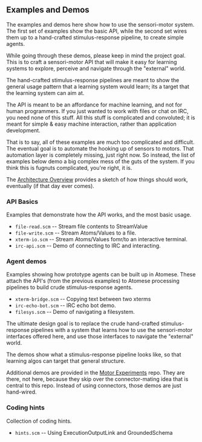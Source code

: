 Examples and Demos
------------------
The examples and demos here show how to use the sensori-motor system.
The first set of examples show the basic API, while the second set wires
them up to a hand-crafted stimulus-response pipeline, to create simple
agents.

While going through these demos, please keep in mind the project goal.
This is to craft a sensori-motor API that will make it easy for learning
systems to explore, perceive and navigate through the "external" world.

The hand-crafted stimulus-response pipelines are meant to show the
general usage pattern that a learning system would learn; its a target
that the learning system can aim at.

The API is meant to be an affordance for machine learning, and not for
human programmers. If you just wanted to work with files or chat on IRC,
you need none of this stuff. All this stuff is complicated and
convoluted; it is meant for simple & easy machine interaction, rather
than application development.

That is to say, all of these examples are much too complicated and
difficult. The eventual goal is to automate the hooking up of sensors to
motors. That automation layer is completely missing, just right now.
So instead, the list of examples below demo a big complex mess of the
guts of the system.  If you think this is fugnuts complicated, you're
right, it is.

The [Architecture Overview](Architecture.md) provides a sketch of how
things should work, eventually (if that day ever comes).

### API Basics
Examples that demonstrate how the API works, and the most basic usage.

* `file-read.scm` -- Stream file contents to StreamValue
* `file-write.scm` -- Stream Atoms/Values to a file.
* `xterm-io.scm` -- Stream Atoms/Values fomr/to an interactive terminal.
* `irc-api.scm` -- Demo of connecting to IRC and interacting.

### Agent demos
Examples showing how prototype agents can be built up in Atomese.
These attach the API's (from the previous examples) to Atomese
processing pipelines to build crude stimulus-response agents.

* `xterm-bridge.scm` -- Copying text between two xterms
* `irc-echo-bot.scm` -- IRC echo bot demo.
* `filesys.scm` -- Demo of navigating a filesystem.

The ultimate design goal is to replace the crude hand-crafted
stimulus-response pipelines with a system that learns how to use
the sensori-motor interfaces offered here, and use those interfaces
to navigate the "external" world.

The demos show what a stimulus-response pipeline looks like, so
that learning algos can target that general structure.

Additional demos are provided in the
[Motor Experiments](https://github.com/opencog/motor)
repo. They are there, not here, because they skip over the
connector-mating idea that is central to this repo. Instead of
using connectors, those demos are just hand-wired.

### Coding hints
Collection of coding hints.

* `hints.scm` -- Using ExecutionOutputLink and GroundedSchema
